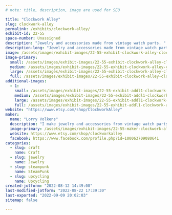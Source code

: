 ```yaml
---
# note: title, description, image are used for SEO

title: "Clockwork Alley"
slug: clockwork-alley
permalink: /exhibits/clockwork-alley/
exhibit-id: 22-55
space-number: Unassigned
description: "Jewelry and accessories made from vintage watch parts. "
description-long: "Jewelry and accessories made from vintage watch parts. Necklaces, bracelets, earrings, cufflinks, pill boxes... Prices generally range from $7-40. "
image: /assets/images/exhibit-images/22-55-exhibit-clockwork-alley-clockworkalley-1-7-x-3-v1-large.png
image-primary: 
  small: /assets/images/exhibit-images/22-55-exhibit-clockwork-alley-clockworkalley-1-7-x-3-v1-small.png
  medium: /assets/images/exhibit-images/22-55-exhibit-clockwork-alley-clockworkalley-1-7-x-3-v1-medium.png
  large: /assets/images/exhibit-images/22-55-exhibit-clockwork-alley-clockworkalley-1-7-x-3-v1-large.png
  full: /assets/images/exhibit-images/22-55-exhibit-clockwork-alley-clockworkalley-1-7-x-3-v1-full.png
additional-images: 
  - 1:
    small: /assets/images/exhibit-images/22-55-exhibit-addl1-clockwork-alley-002-copy-small.JPG
    medium: /assets/images/exhibit-images/22-55-exhibit-addl1-clockwork-alley-002-copy-medium.JPG
    large: /assets/images/exhibit-images/22-55-exhibit-addl1-clockwork-alley-002-copy-large.JPG
    full: /assets/images/exhibit-images/22-55-exhibit-addl1-clockwork-alley-002-copy-full.JPG
website: "https://www.etsy.com/shop/ClockworkAlley"
maker: 
  name: "Lorry Volkens"
  description: "I make jewelry and accessories from vintage watch parts."
  image-primary: /assets/images/exhibit-images/22-55-maker-clockwork-alley-1397007-939159899487754-8967192970738014841-o-medium.jpg
  website: https://www.etsy.com/shop/clockworkalley
  facebook: https://www.facebook.com/profile.php?id=100063709080641
categories: 
  - slug: craft
    name: Craft
  - slug: jewelry
    name: Jewelry
  - slug: steampunk
    name: SteamPunk
  - slug: upcycling
    name: Upcycling
created-jotform: "2022-08-12 14:49:08"
last-modified-jotform: "2022-08-22 17:39:30"
last-exported: "2022-09-09 20:02:03"
sitemap: false

---
```

